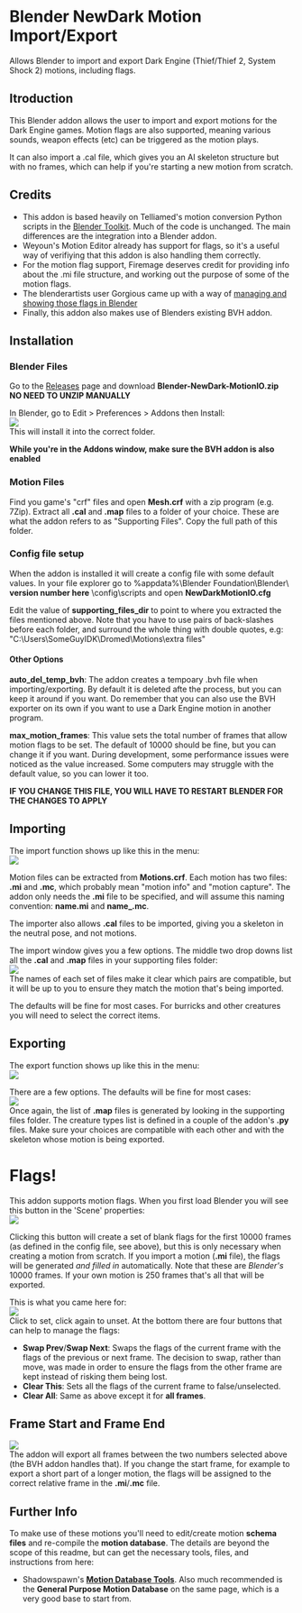 # Blender NewDark Motion Import/Export
Allows Blender to import and export Dark Engine (Thief/Thief 2, System Shock 2) motions, including flags.

## Itroduction
This Blender addon allows the user to import and export motions for the Dark Engine games. Motion flags are also supported, meaning various sounds, weapon effects (etc) can be triggered as the motion plays.

It can also import a .cal file, which gives you an AI skeleton structure but with no frames, which can help if you're starting a new motion from scratch.

## Credits
* This addon is based heavily on Telliamed's motion conversion Python scripts in the [Blender Toolkit](https://www.ttlg.com/forums/showthread.php?t=136431). Much of the code is unchanged. The main differences are the integration into a Blender addon.
* Weyoun's Motion Editor already has support for flags, so it's a useful way of verifiying that this addon is also handling them correctly. 
* For the motion flag support, Firemage deserves credit for providing info about the .mi file structure, and working out the purpose of some of the motion flags.<br>
* The blenderartists user Gorgious came up with a way of [managing and showing those flags in Blender](https://blenderartists.org/t/unique-set-of-properties-per-frame/1467364/2)<br>
* Finally, this addon also makes use of Blenders existing BVH addon.

## Installation
### Blender Files
Go to the [Releases](https://github.com/RSoul82/Blender-NewDark-MotionIO/releases/tag/Release) page and download **Blender-NewDark-MotionIO.zip**<br>
**NO NEED TO UNZIP MANUALLY**

In Blender, go to Edit > Preferences > Addons then Install:<br>
![](/Screenshots/01_install.jpg)<br>
This will install it into the correct folder.

**While you're in the Addons window, make sure the BVH addon is also enabled**

### Motion Files
Find you game's "crf" files and open **Mesh.crf** with a zip program (e.g. 7Zip). Extract all **.cal** and **.map** files to a folder of your choice. These are what the addon refers to as "Supporting Files". Copy the full path of this folder.

### Config file setup
When the addon is installed it will create a config file with some default values. In your file explorer go to %appdata%\Blender Foundation\Blender\ **version number here** \config\scripts and open **NewDarkMotionIO.cfg**

Edit the value of **supporting_files_dir** to point to where you extracted the files mentioned above. Note that you have to use pairs of back-slashes before each folder, and surround the whole thing with double quotes, e.g: "C:\\Users\\SomeGuyIDK\\Dromed\\Motions\\extra files"

#### Other Options
**auto_del_temp_bvh**: The addon creates a tempoary .bvh file when importing/exporting. By default it is deleted afte the process, but you can keep it around if you want. Do remember that you can also use the BVH exporter on its own if you want to use a Dark Engine motion in another program.

**max_motion_frames**: This value sets the total number of frames that allow motion flags to be set. The default of 10000 should be fine, but you can change it if you want. During development, some performance issues were noticed as the value increased. Some computers may struggle with the default value, so you can lower it too.

**IF YOU CHANGE THIS FILE, YOU WILL HAVE TO RESTART BLENDER FOR THE CHANGES TO APPLY**

## Importing
The import function shows up like this in the menu:<br>
![](/Screenshots/02_import.jpg)<br>

Motion files can be extracted from **Motions.crf**. Each motion has two files: **.mi** and **.mc**, which probably mean "motion info" and "motion capture". The addon only needs the **.mi** file to be specified, and will assume this naming convention: **name.mi** and **name_.mc**.

The importer also allows **.cal** files to be imported, giving you a skeleton in the neutral pose, and not motions.

The import window gives you a few options. The middle two drop downs list all the **.cal** and **.map** files in your supporting files folder:<br>
![](/Screenshots/03_import_options.jpg)<br>
The names of each set of files make it clear which pairs are compatible, but it will be up to you to ensure they match the motion that's being imported.

The defaults will be fine for most cases. For burricks and other creatures you will need to select the correct items.

## Exporting
The export function shows up like this in the menu:<br>
![](/Screenshots/04_export.jpg)<br>

There are a few options. The defaults will be fine for most cases:<br>
![](/Screenshots/05_export_options.jpg)<br>
Once again, the list of **.map** files is generated by looking in the supporting files folder. The creature types list is defined in a couple of the addon's **.py** files. Make sure your choices are compatible with each other and with the skeleton whose motion is being exported.

# Flags!
This addon supports motion flags. When you first load Blender you will see this button in the 'Scene' properties:</br>
![](/Screenshots/06_flags_init.jpg)

Clicking this button will create a set of blank flags for the first 10000 frames (as defined in the config file, see above), but this is only necessary when creating a motion from scratch. If you import a motion (**.mi** file), the flags will be generated *and filled in* automatically. Note that these are *Blender's* 10000 frames. If your own motion is 250 frames that's all that will be exported.

This is what you came here for:<br>
![](/Screenshots/07_flags_buttons.jpg)<br>
Click to set, click again to unset. At the bottom there are four buttons that can help to manage the flags:
* **Swap Prev**/**Swap Next**: Swaps the flags of the current frame with the flags of the previous or next frame. The decision to swap, rather than move, was made in order to ensure the flags from the other frame are kept instead of risking them being lost.
* **Clear This**: Sets all the flags of the current frame to false/unselected.
* **Clear All**: Same as above except it for **all frames**.

## Frame Start and Frame End
![](Screenshots/08_frame_limits.jpg)<br>
The addon will export all frames between the two numbers selected above (the BVH addon handles that). If you change the start frame, for example to export a short part of a longer motion, the flags will be assigned to the correct relative frame in the **.mi**/**.mc** file.

## Further Info
To make use of these motions you'll need to edit/create motion **schema files** and re-compile the **motion database**. The details are beyond the scope of this readme, but can get the necessary tools, files, and instructions from here:
* Shadowspawn's [**Motion Database Tools**](https://www.systemshock.org/index.php?topic=3092.0). Also much recommended is the **General Purpose Motion Database** on the same page, which is a very good base to start from.
